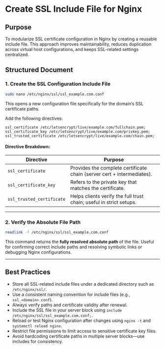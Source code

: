 
# Create SSL Include File for Nginx

## Purpose

To modularize SSL certificate configuration in Nginx by creating a reusable include file. This approach improves maintainability, reduces duplication across virtual host configurations, and keeps SSL-related settings centralized.

## Structured Document

### 1. Create the SSL Configuration Include File

```bash
sudo nano /etc/nginx/ssl/ssl_example.com.conf
```

This opens a new configuration file specifically for the domain’s SSL certificate paths.

Add the following directives:

```nginx
ssl_certificate /etc/letsencrypt/live/example.com/fullchain.pem;
ssl_certificate_key /etc/letsencrypt/live/example.com/privkey.pem;
ssl_trusted_certificate /etc/letsencrypt/live/example.com/chain.pem;
```

#### Directive Breakdown:

| Directive                 | Purpose                                                                |
| ------------------------- | ---------------------------------------------------------------------- |
| `ssl_certificate`         | Provides the complete certificate chain (server cert + intermediates). |
| `ssl_certificate_key`     | Refers to the private key that matches the certificate.                |
| `ssl_trusted_certificate` | Helps clients verify the full trust chain; useful in strict setups.    |

---

### 2. Verify the Absolute File Path

```bash
readlink -f /etc/nginx/ssl/ssl_example.com.conf
```

This command returns the **fully resolved absolute path** of the file. Useful for confirming correct include paths and resolving symbolic links or debugging Nginx configurations.

---

## Best Practices

* Store all SSL-related include files under a dedicated directory such as `/etc/nginx/ssl/`.
* Use a consistent naming convention for include files (e.g., `ssl_<domain>.conf`).
* Always verify paths and certificate validity after renewal.
* Include the SSL file in your server block using `include /etc/nginx/ssl/ssl_example.com.conf;`.
* Reload or test Nginx configuration after changes using `nginx -t` and `systemctl reload nginx`.
* Restrict file permissions to limit access to sensitive certificate key files.
* Avoid hardcoding certificate paths in multiple server blocks—use includes for consistency.
